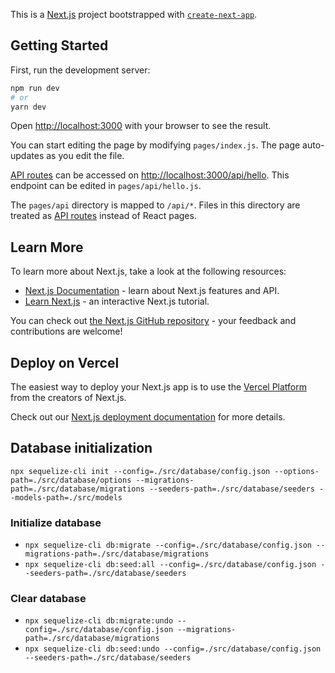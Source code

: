 This is a [Next.js](https://nextjs.org/) project bootstrapped with [`create-next-app`](https://github.com/vercel/next.js/tree/canary/packages/create-next-app).

## Getting Started

First, run the development server:

```bash
npm run dev
# or
yarn dev
```

Open [http://localhost:3000](http://localhost:3000) with your browser to see the result.

You can start editing the page by modifying `pages/index.js`. The page auto-updates as you edit the file.

[API routes](https://nextjs.org/docs/api-routes/introduction) can be accessed on [http://localhost:3000/api/hello](http://localhost:3000/api/hello). This endpoint can be edited in `pages/api/hello.js`.

The `pages/api` directory is mapped to `/api/*`. Files in this directory are treated as [API routes](https://nextjs.org/docs/api-routes/introduction) instead of React pages.

## Learn More

To learn more about Next.js, take a look at the following resources:

- [Next.js Documentation](https://nextjs.org/docs) - learn about Next.js features and API.
- [Learn Next.js](https://nextjs.org/learn) - an interactive Next.js tutorial.

You can check out [the Next.js GitHub repository](https://github.com/vercel/next.js/) - your feedback and contributions are welcome!

## Deploy on Vercel

The easiest way to deploy your Next.js app is to use the [Vercel Platform](https://vercel.com/new?utm_medium=default-template&filter=next.js&utm_source=create-next-app&utm_campaign=create-next-app-readme) from the creators of Next.js.

Check out our [Next.js deployment documentation](https://nextjs.org/docs/deployment) for more details.

## Database initialization

`npx sequelize-cli init --config=./src/database/config.json --options-path=./src/database/options --migrations-path=./src/database/migrations --seeders-path=./src/database/seeders --models-path=./src/models`

### Initialize database

- `npx sequelize-cli db:migrate --config=./src/database/config.json --migrations-path=./src/database/migrations`
- `npx sequelize-cli db:seed:all --config=./src/database/config.json --seeders-path=./src/database/seeders`

### Clear database

- `npx sequelize-cli db:migrate:undo --config=./src/database/config.json --migrations-path=./src/database/migrations`
- `npx sequelize-cli db:seed:undo --config=./src/database/config.json --seeders-path=./src/database/seeders`
